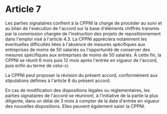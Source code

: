 # Article 7

Les parties signataires confient à la CPPNI la charge de procéder au suivi et au bilan de l'exécution de l'accord sur la base d'éléments chiffrés transmis par la commission chargée de l'instruction des projets de repositionnement dans l'emploi visé à l'article 4.3. La CPPNI appréciera notamment les éventuelles difficultés liées à l'absence de mesures spécifiques aux entreprises de moins de 50 salariés ou l'opportunité de conserver des mesures spécifiques aux entreprises de moins de 50 salariés. À cette fin, la CPPNI se réunit 6 mois puis 12 mois après l'entrée en vigueur de l'accord, puis enfin au terme de celui-ci.

La CPPNI peut proposer la révision du présent accord, conformément aux stipulations définies à l'article 8 du présent accord.

En cas de modification des dispositions légales ou réglementaires, les parties signataires de l'accord se réuniront, à l'initiative de la partie la plus diligente, dans un délai de 3 mois à compter de la date d'entrée en vigueur des nouvelles dispositions. Elles peuvent également saisir la CPPNI.

